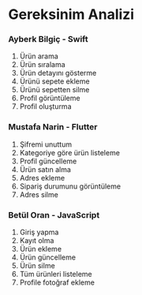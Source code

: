 # Gereksinim Analizi

### Ayberk Bilgiç - Swift

1. Ürün arama
2. Ürün sıralama
3. Ürün detayını gösterme
4. Ürünü sepete ekleme
5. Ürünü sepetten silme
6. Profil görüntüleme
7. Profil oluşturma

### Mustafa Narin - Flutter

1. Şifremi unuttum
2. Kategoriye göre ürün listeleme
3. Profil güncelleme
4. Ürün satın alma
5. Adres ekleme
6. Sipariş durumunu görüntüleme
7. Adres silme

### Betül Oran - JavaScript

1. Giriş yapma 
2. Kayıt olma
3. Ürün ekleme
4. Ürün güncelleme
5. Ürün silme
6. Tüm ürünleri listeleme
7. Profile fotoğraf ekleme
   

 

